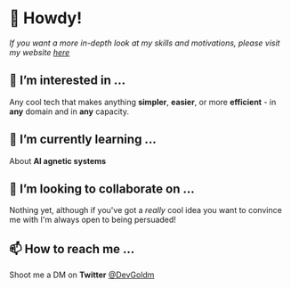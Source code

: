 # 👋 Howdy!

_If you want a more in-depth look at my skills and motivations, please visit my website [here](https://goldm.dev)_

## 👀 I’m interested in ...
Any cool tech that makes anything **simpler**, **easier**, or more **efficient**  - in **any** domain and in **any** capacity.

## 🌱 I’m currently learning ...
About **AI agnetic systems**

## 💞️ I’m looking to collaborate on ...
Nothing yet, although if you've got a _really_ cool idea you want to convince me with I'm always open to being persuaded!

## 📫 How to reach me ...
Shoot me a DM on **Twitter** [@DevGoldm](https://twitter.com/DevGoldm)
